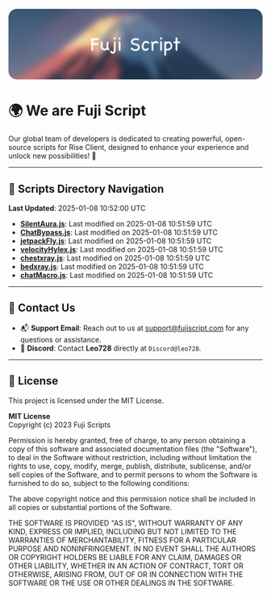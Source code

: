 ![Banner](.github/b.webp)

# 🌍 **We are Fuji Script**

Our global team of developers is dedicated to creating powerful, open-source scripts for Rise Client, designed to enhance your experience and unlock new possibilities! 🌟

---
<!-- SCRIPTS_NAVIGATION_START -->
## 📂 **Scripts Directory Navigation**

**Last Updated**: 2025-01-08 10:52:00 UTC

- **[SilentAura.js](scripts/SilentAura.js)**: Last modified on 2025-01-08 10:51:59 UTC
- **[ChatBypass.js](scripts/ChatBypass.js)**: Last modified on 2025-01-08 10:51:59 UTC
- **[jetpackFly.js](scripts/jetpackFly.js)**: Last modified on 2025-01-08 10:51:59 UTC
- **[velocityHylex.js](scripts/velocityHylex.js)**: Last modified on 2025-01-08 10:51:59 UTC
- **[chestxray.js](scripts/chestxray.js)**: Last modified on 2025-01-08 10:51:59 UTC
- **[bedxray.js](scripts/bedxray.js)**: Last modified on 2025-01-08 10:51:59 UTC
- **[chatMacro.js](scripts/chatMacro.js)**: Last modified on 2025-01-08 10:51:59 UTC

<!-- SCRIPTS_NAVIGATION_END -->

---

## 💬 **Contact Us**  
- 📬 **Support Email**: Reach out to us at [support@fujiscript.com](mailto:support@fujiscript.com) for any questions or assistance.  
- 💬 **Discord**: Contact **Leo728** directly at `Discord@leo728`.

---

## 📜 **License**

This project is licensed under the MIT License.  

**MIT License**  
Copyright (c) 2023 Fuji Scripts  

Permission is hereby granted, free of charge, to any person obtaining a copy of this software and associated documentation files (the "Software"), to deal in the Software without restriction, including without limitation the rights to use, copy, modify, merge, publish, distribute, sublicense, and/or sell copies of the Software, and to permit persons to whom the Software is furnished to do so, subject to the following conditions:  

The above copyright notice and this permission notice shall be included in all copies or substantial portions of the Software.  

THE SOFTWARE IS PROVIDED "AS IS", WITHOUT WARRANTY OF ANY KIND, EXPRESS OR IMPLIED, INCLUDING BUT NOT LIMITED TO THE WARRANTIES OF MERCHANTABILITY, FITNESS FOR A PARTICULAR PURPOSE AND NONINFRINGEMENT. IN NO EVENT SHALL THE AUTHORS OR COPYRIGHT HOLDERS BE LIABLE FOR ANY CLAIM, DAMAGES OR OTHER LIABILITY, WHETHER IN AN ACTION OF CONTRACT, TORT OR OTHERWISE, ARISING FROM, OUT OF OR IN CONNECTION WITH THE SOFTWARE OR THE USE OR OTHER DEALINGS IN THE SOFTWARE.  
